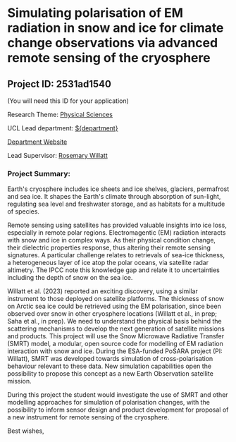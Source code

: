 # Simulating polarisation of EM radiation in snow and ice for climate change observations via advanced remote sensing of the cryosphere

## Project ID: **2531ad1540**
(You will need this ID for your application)

Research Theme: [Physical Sciences](../themes/physical-sciences.md)

UCL Lead department: [${department}](../departments/earth-sciences.md)

[Department Website](https://www.ucl.ac.uk/earth-sciences)

Lead Supervisor: [Rosemary Willatt](https://profiles.ucl.ac.uk/27908)

### Project Summary:

Earth's cryosphere includes ice sheets and ice shelves, glaciers, permafrost and sea ice. It shapes the Earth's climate through absorption of sun-light, regulating sea level and freshwater storage, and as habitats for a multitude of species.
 
Remote sensing using satellites has provided valuable insights into ice loss, especially in remote polar regions. Electromagentic (EM) radiation interacts with snow and ice in complex ways. As their physical condition change, their dielectric properties response, thus altering their remote sensing signatures. A particular challenge relates to retrievals
of sea-ice thickness, a heterogeneous layer of ice atop the polar oceans, via satellite radar altimetry. The IPCC note this knowledge gap and relate it to uncertainties including the depth of snow on the sea ice.
 
Willatt et al. (2023) reported an exciting discovery, using a similar instrument to those deployed on satellite platforms. The thickness of snow on Arctic sea ice could be retrieved using the EM polarisation, since been observed over snow in other cryosphere locations
(Willatt et al., in prep; Saha et al., in prep). We need to understand the physical basis behind the scattering mechanisms to develop the next generation of satellite missions and products. This project will use the Snow Microwave Radiative Transfer (SMRT) model, a modular, open source code for modelling of EM radiation interaction with snow and ice. During the ESA-funded PoSARA project (PI: Willatt), SMRT was developed towards simulation of cross-polarisation behaviour relevant to these data. New simulation capabilities open the possibility to propose this concept as a new Earth Observation satellite mission.
 
During this project the student would investigate the use of SMRT and other modelling approaches for simulation of polarisation changes, with the possibility to inform sensor design and product development for proposal of a new instrument for remote sensing of the cryosphere.
 
 
 
Best wishes,
